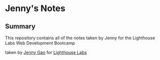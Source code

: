 # Jenny's Notes

## Summary

This repository contains all of the notes taken by Jenny for the Lighthouse Labs Web Development Bootcamp

taken by [Jenny Gao](https://github.com/jyxgao) for [Lighthouse Labs](https://www.lighthouselabs.ca/s)